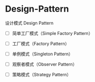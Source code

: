 # Design-Pattern
设计模式 Design Pattern

- [ ] 简单工厂模式（Simple Factory Pattern）
- [ ] 工厂模式（Factory Pattern）
- [ ] 单例模式（Singleton Pattern）
- [ ] 观察者模式（Observer Pattern）
- [ ] 策略模式（Strategy Pattern）

